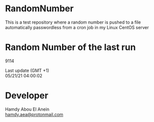 # RandomNumber    
This is a test repository where a random number is pushed to a file automatically passwordless from a cron job in my Linux CentOS server    
# Random Number of the last run   
9114
      
Last update (GMT +1)    
05/21/21 04:00:02
# Developer    
Hamdy Abou El Anein   
hamdy.aea@protonmail.com
